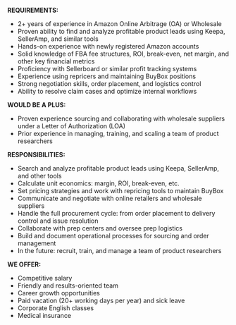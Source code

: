 **REQUIREMENTS:**

  * 2+ years of experience in Amazon Online Arbitrage (OA) or Wholesale 
  * Proven ability to find and analyze profitable product leads using Keepa, SellerAmp, and similar tools 
  * Hands-on experience with newly registered Amazon accounts 
  * Solid knowledge of FBA fee structures, ROI, break-even, net margin, and other key financial metrics 
  * Proficiency with Sellerboard or similar profit tracking systems 
  * Experience using repricers and maintaining BuyBox positions 
  * Strong negotiation skills, order placement, and logistics control 
  * Ability to resolve claim cases and optimize internal workflows 

**WOULD BE A PLUS:**

  * Proven experience sourcing and collaborating with wholesale suppliers under a Letter of Authorization (LOA) 
  * Prior experience in managing, training, and scaling a team of product researchers 

**RESPONSIBILITIES:**

  * Search and analyze profitable product leads using Keepa, SellerAmp, and other tools 
  * Calculate unit economics: margin, ROI, break-even, etc. 
  * Set pricing strategies and work with repricing tools to maintain BuyBox 
  * Communicate and negotiate with online retailers and wholesale suppliers 
  * Handle the full procurement cycle: from order placement to delivery control and issue resolution 
  * Collaborate with prep centers and oversee prep logistics 
  * Build and document operational processes for sourcing and order management 
  * In the future: recruit, train, and manage a team of product researchers 

**WE OFFER:**

  * Competitive salary 
  * Friendly and results-oriented team 
  * Career growth opportunities 
  * Paid vacation (20+ working days per year) and sick leave 
  * Corporate English classes 
  * Medical insurance
